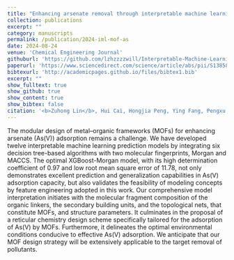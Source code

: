```yaml
---
title: "Enhancing arsenate removal through interpretable machine learning guiding the modular design of metal–organic frameworks"
collection: publications
excerpt: ""
category: manuscripts
permalink: /publication/2024-iml-mof-as
date: 2024-08-24
venue: 'Chemical Engineering Journal'
githuburl: 'https://github.com/lzhzzzzwill/Interpretable-Machine-Learning-MOFs-for-Arsenic-Adsorption'
paperurl: 'https://www.sciencedirect.com/science/article/abs/pii/S1385894724065495?via%3Dihub'
bibtexurl: 'http://academicpages.github.io/files/bibtex1.bib'
excerpt: ""
show_fulltext: true
show_github: true
show_content: true
show_bibtex: false
citation: '<b>Zuhong Lin</b>, Hui Cai, Hongjia Peng, Ying Fang, Pengxu Pan, Haipu Li, Ying Yang, Jingjing Yao. (2024). "Enhancing arsenate removal through interpretable machine learning guiding the modular design of metal–organic frameworks." <i>Chemical Engineering Journal</i>, <b>497</b>, 155058.'
---
```

The modular design of metal–organic frameworks (MOFs) for enhancing arsenate (As(V)) adsorption remains a challenge. We have developed twelve interpretable machine learning prediction models by integrating six decision tree-based algorithms with two molecular fingerprints, Morgan and MACCS. The optimal XGBoost-Morgan model, with its high determination coefficient of 0.97 and low root mean square error of 11.78, not only demonstrates excellent prediction and generalization capabilities in As(V) adsorption capacity, but also validates the feasibility of modeling concepts by feature engineering adopted in this work. Our comprehensive model interpretation initiates with the molecular fragment composition of the organic linkers, the secondary building units, and the topological nets, that constitute MOFs, and structure parameters. It culminates in the proposal of a reticular chemistry design scheme specifically tailored for the adsorption of As(V) by MOFs. Furthermore, it delineates the optimal environmental conditions conducive to effective As(V) adsorption. We anticipate that our MOF design strategy will be extensively applicable to the target removal of pollutants.
